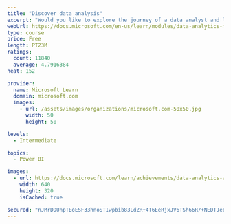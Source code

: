 ```yaml
---
title: "Discover data analysis"
excerpt: "Would you like to explore the journey of a data analyst and learn how a data analyst tells a story with data? In this module, you will explore the different roles in data and learn the different tasks of a data analyst."
webUrl: https://docs.microsoft.com/en-us/learn/modules/data-analytics-microsoft/
type: course
price: Free
length: PT23M
ratings:
  count: 11840
  average: 4.7916384
heat: 152

provider:
  name: Microsoft Learn
  domain: microsoft.com
  images:
    - url: /assets/images/organizations/microsoft.com-50x50.jpg
      width: 50
      height: 50

levels:
  - Intermediate

topics:
  - Power BI

images:
  - url: https://docs.microsoft.com/learn/achievements/data-analytics-and-microsoft-social.png
    width: 640
    height: 320
    isCached: true

secured: "nJMrDDUnpTEoESF33hnoSTIwpbib83LdZR+4T6EeRjxJV6TSh66R/+NEDTJeE0yuBgNmtMYRpgpYfyoUuY3FkwajZob+xtzIIlnisEUCJIKS9xxeuds6pagvdXfrp/Z5Mw+CElkhT4f/VEcpXQkw497ssAa/M5SaXqfUSjI3YNrjJLZSMUguvh7VdIOvmEGLpGNH7dEUxTlHObJcsHduedfVEBzCOnFClxE1yYN5wAaVMpsWfdPBm8s7OyfOVXsQupghvyIxHv5IwWjBWG4KYHc7l+KeW9gsZubVg3yxBrU8GkjoPP34AnZAcLsvbezS+wXgzuAKbwD1tun+Q+1amaITifg1iIFJEo0bNr/RbngRL1EQaM3Hp27M7Y6gLM/O5p3yC4pT3L4d3zVMSNI/pLskrCKvLL/CMRkoq6UQIeU=;jWU2Bclq4uo8XtkxqdWZ+w=="
---
```


